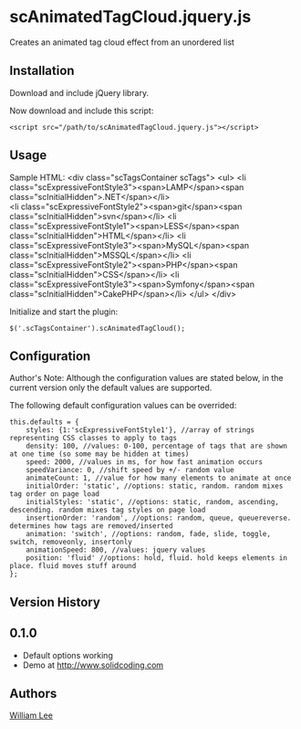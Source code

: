 # scAnimatedTagCloud.jquery.js

Creates an animated tag cloud effect from an unordered list

## Installation

Download and include jQuery library.

Now download and include this script:

    <script src="/path/to/scAnimatedTagCloud.jquery.js"></script>

## Usage

Sample HTML:
    &lt;div class=&quot;scTagsContainer scTags&quot;&gt;
        &lt;ul&gt;
            &lt;li class=&quot;scExpressiveFontStyle3&quot;&gt;&lt;span&gt;LAMP&lt;/span&gt;&lt;span class=&quot;scInitialHidden&quot;&gt;.NET&lt;/span&gt;&lt;/li&gt;            
            &lt;li class=&quot;scExpressiveFontStyle2&quot;&gt;&lt;span&gt;git&lt;/span&gt;&lt;span class=&quot;scInitialHidden&quot;&gt;svn&lt;/span&gt;&lt;/li&gt;
            &lt;li class=&quot;scExpressiveFontStyle1&quot;&gt;&lt;span&gt;LESS&lt;/span&gt;&lt;span class=&quot;scInitialHidden&quot;&gt;HTML&lt;/span&gt;&lt;/li&gt;
            &lt;li class=&quot;scExpressiveFontStyle3&quot;&gt;&lt;span&gt;MySQL&lt;/span&gt;&lt;span class=&quot;scInitialHidden&quot;&gt;MSSQL&lt;/span&gt;&lt;/li&gt;
            &lt;li class=&quot;scExpressiveFontStyle2&quot;&gt;&lt;span&gt;PHP&lt;/span&gt;&lt;span class=&quot;scInitialHidden&quot;&gt;CSS&lt;/span&gt;&lt;/li&gt;
            &lt;li class=&quot;scExpressiveFontStyle3&quot;&gt;&lt;span&gt;Symfony&lt;/span&gt;&lt;span class=&quot;scInitialHidden&quot;&gt;CakePHP&lt;/span&gt;&lt;/li&gt;
        &lt;/ul&gt;
    &lt;/div&gt; 

Initialize and start the plugin:

    $('.scTagsContainer').scAnimatedTagCloud();    


## Configuration

Author's Note: Although the configuration values are stated below, in the current version only the default values are supported.

The following default configuration values can be overrided:

    this.defaults = {
        styles: {1:'scExpressiveFontStyle1'}, //array of strings representing CSS classes to apply to tags
        density: 100, //values: 0-100, percentage of tags that are shown at one time (so some may be hidden at times)
        speed: 2000, //values in ms, for how fast animation occurs
        speedVariance: 0, //shift speed by +/- random value
        animateCount: 1, //value for how many elements to animate at once
        initialOrder: 'static', //options: static, random. random mixes tag order on page load
        initialStyles: 'static', //options: static, random, ascending, descending. random mixes tag styles on page load
        insertionOrder: 'random', //options: random, queue, queuereverse. determines how tags are removed/inserted
        animation: 'switch', //options: random, fade, slide, toggle, switch, removeonly, insertonly
        animationSpeed: 800, //values: jquery values
        position: 'fluid' //options: hold, fluid. hold keeps elements in place. fluid moves stuff around
    };
    
## Version History

0.1.0
-----
- Default options working
- Demo at http://www.solidcoding.com
    
## Authors

[William Lee](https://github.com/robotomeister)